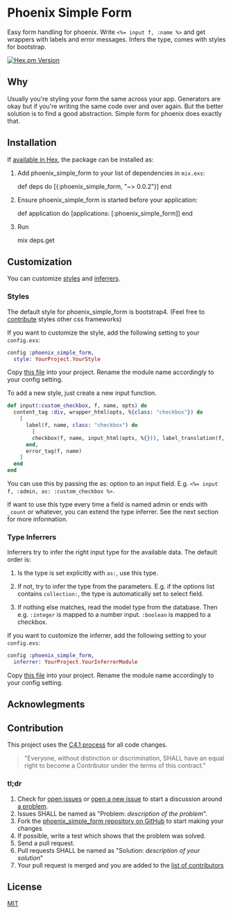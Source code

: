 # Phoenix Simple Form

Easy form handling for phoenix. Write `<%= input f, :name %>` and get wrappers with labels and error messages.
Infers the type, comes with styles for bootstrap.

[![Hex.pm Version](http://img.shields.io/hexpm/v/phoenix_simple_form.svg)](https://hex.pm/packages/phoenix_simple_form)

## Why

Usually you're styling your form the same across your app. Generators are okay but if you're writing
the same code over and over again. But the better solution is to find a good abstraction.
Simple form for phoenix does exactly that.

## Installation

If [available in Hex](https://hex.pm/docs/publish), the package can be installed as:

  1. Add phoenix_simple_form to your list of dependencies in `mix.exs`:

        def deps do
          [{:phoenix_simple_form, "~> 0.0.2"}]
        end

  2. Ensure phoenix_simple_form is started before your application:

        def application do
          [applications: [:phoenix_simple_form]]
        end

  3. Run
  
        mix deps.get

## Customization

You can customize [styles](#styles) and [inferrers](#type_inferrers).

### Styles

The default style for phoenix_simple_form is bootstrap4. (Feel free to [contribute](#contribution) styles other css frameworks)

If you want to customize the style, add the following setting to your `config.exs`:

```elixir
config :phoenix_simple_form,
  style: YourProject.YourStyle
```

Copy [this file](lib/phoenix_simple_form/styles/bootstrap4.ex) into your project. Rename the module name accordingly to your config setting.

To add a new style, just create a new input function.

```elixir
def input(:custom_checkbox, f, name, opts) do
  content_tag :div, wrapper_html(opts, %{class: "checkbox"}) do
    [
      label(f, name, class: "checkbox") do
        [
        checkbox(f, name, input_html(opts, %{})), label_translation(f, name)]
      end,
      error_tag(f, name)
    ]
  end
end
```

You can use this by passing the as: option to an input field. E.g. `<%= input f, :admin, as: :custom_checkbox %>`.

If want to use this type every time a field is named admin or ends with `_count` or whatever, you can extend the type inferrer.
See the next section for more information.

### Type Inferrers

Inferrers try to infer the right input type for the available data. The default order is:

1. Is the type is set explicitly with `as:`, use this type.

2. If not, try to infer the type from the parameters. E.g. if the options list contains `collection:`, the type is automatically set to select field.

3. If nothing else matches, read the model type from the database. Then e.g. `:integer` is mapped to a number input. `:boolean` is mapped to a checkbox.

If you want to customize the inferrer, add the following setting to your `config.exs`:

```elixir
config :phoenix_simple_form,
  inferrer: YourProject.YourInferrerModule
```

Copy [this file](lib/phoenix_simple_form/type_inferrer.ex) into your project. Rename the module name accordingly to your config setting.


## Acknowlegments


## Contribution

This project uses the [C4.1 process](http://rfc.zeromq.org/spec:22) for all code changes.

> "Everyone, without distinction or discrimination, SHALL have an equal right to become a Contributor under the
terms of this contract."

### tl;dr

1. Check for [open issues](https://github.com/sbrink/phoenix_simple_form/issues) or [open a new issue](https://github.com/sbrink/phoenix_simple_form/issues/new) to start a discussion around [a problem](https://www.youtube.com/watch?v=_QF9sFJGJuc).
2. Issues SHALL be named as "Problem: _description of the problem_".
3. Fork the [phoenix_simple_form repository on GitHub](https://github.com/sbrink/phoenix_simple_form) to start making your changes
4. If possible, write a test which shows that the problem was solved.
5. Send a pull request.
6. Pull requests SHALL be named as "Solution: _description of your solution_"
7. Your pull request is merged and you are added to the [list of contributors](https://github.com/sbrink/phoenix_simple_form/graphs/contributors)

## License

[MIT](LICENSE.txt)

